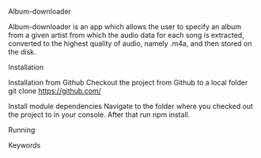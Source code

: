 Album-downloader  

Album-downloader is an app which allows the user to specify an album from a given artist from which the audio data for each song is extracted, converted to the highest quality of 
audio, namely .m4a, and then stored on the disk.

Installation 


Installation from Github 
Checkout the project from Github to a local folder
 git clone https://github.com/

Install module dependencies 
Navigate to the folder where you checked out the project to in your console. After that run npm install.

Running

Keywords
